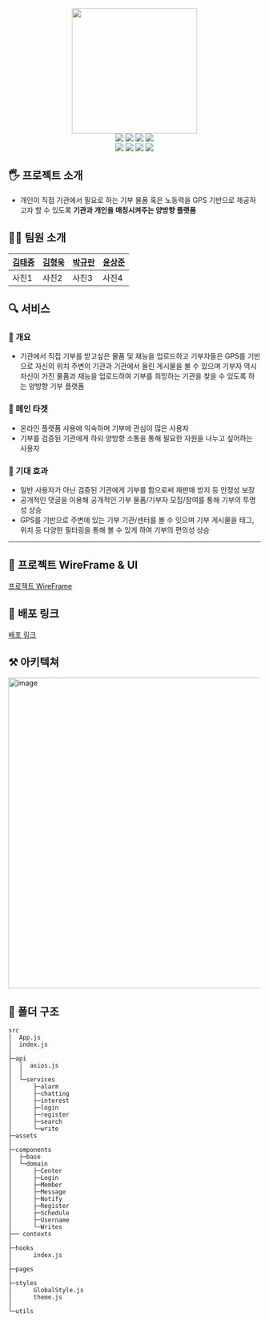 
<div align="center">
<img src="https://user-images.githubusercontent.com/59253551/146976174-ecf103c2-a138-4a32-a371-2f98f43eef7e.png" width="250px" height="250px"/>
</div>
  <div align="center">
<img src="https://img.shields.io/badge/React-17.0.2-blue.svg"/>
<img src="https://img.shields.io/badge/React_Router_Dom-6.0.2-red.svg"/>
<img src="https://img.shields.io/badge/styled_components-5.3.3-dd6f93.svg"/>
<img src="https://img.shields.io/badge/MUI-5.2.2-007FFF.svg"/>
<br/>
  <img src="https://img.shields.io/badge/craco-6.4.2-9a9c9e.svg"/>
<img src="https://img.shields.io/badge/yarn-1.22.10-25799F.svg"/>
  <img src="https://img.shields.io/badge/ESLint-7.20.0-9F94DA.svg"/>
  <img src="https://img.shields.io/badge/Prettier-2.3.2-F7B93E.svg"/>
</div>

## 🖐 프로젝트 소개

* 개인이 직접 기관에서 필요로 하는 기부 물품 혹은 노동력을 GPS 기반으로 제공하고자 할 수 있도록 **기관과 개인을 매칭시켜주는 양방향 플랫폼**

## 👨‍💻 팀원 소개

|[김태중](https://github.com/te-ing)|[김형욱](https://github.com/khw970421)|[박규란](https://github.com/gyulhana)|[윤상준](https://github.com/alajillo)|
|------|---|---|---|
|사진1|사진2|사진3|사진4|

## 🔍 서비스
### 📕 개요
* 기관에서 직접 기부를 받고싶은 물품 및 재능을 업로드하고 기부자들은 GPS를 기반으로 자신의 위치 주변의 기관과 기관에서 올린 게시물을 볼 수 있으며 기부자 역시 자신이 가진 물품과 재능을 업로드하여 기부를 희망하는 기관을 찾을 수 있도록 하는 양방향 기부 플랫폼

### 📗 메인 타겟
* 온라인 플랫폼 사용에 익숙하며 기부에 관심이 많은 사용자
* 기부를 검증된 기관에게 하되 양방향 소통을 통해 필요한 자원을 나누고 싶어하는 사용자

### 📘 기대 효과
* 일반 사용자가 아닌 검증된 기관에게 기부를 함으로써 재판매 방지 등 안정성 보장
* 공개적인 댓글을 이용해 공개적인 기부 물품/기부자 모집/참여를 통해 기부의 투명성 상승
* GPS를 기반으로 주변에 있는 기부 기관/센터를 볼 수 잇으며 기부 게시물을 태그, 위치 등 다양한 필터링을 통해 볼 수 있게 하여 기부의 편의성 상승 


<hr/>

## 🌈 프로젝트 WireFrame & UI

[프로젝트 WireFrame](https://www.figma.com/file/m9ehXAKxDkuP2nMpe8h3rE/Gibooniz?node-id=0%3A1)

## 📣 배포 링크
[배포 링크](https://need-it.netlify.app/)

## ⚒ 아키텍쳐
<img width="620" alt="image" src="https://user-images.githubusercontent.com/59253551/146981957-f2c182e6-b315-4553-97ce-e6c7403203ca.png">




## 📁 폴더 구조

```
src
│  App.js
│  index.js
│
├─api
│  │  axios.js
│  │
│  └─services
│      ├─alarm
│      ├─chatting
│      ├─interest
│      ├─login
│      ├─register
│      ├─search
│      └─write
├─assets
│
├─components
│  ├─base
│  └─domain
│      ├─Center
│      ├─Login
│      ├─Member
│      ├─Message
│      ├─Notify
│      ├─Register
│      ├─Schedule
│      ├─Username
│      └─Writes
├── contexts
│
├─hooks
│      index.js
│
├─pages
│
├─styles
│      GlobalStyle.js
│      theme.js
│
└─utils
```
